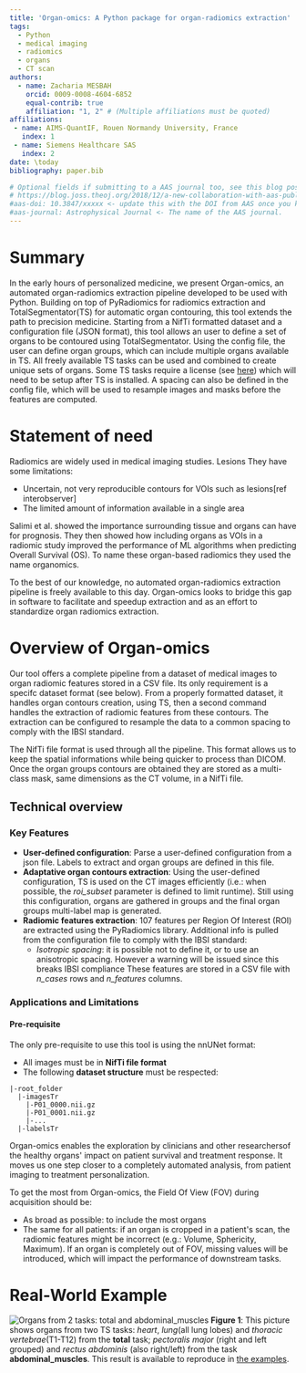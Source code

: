 ```yaml
---
title: 'Organ-omics: A Python package for organ-radiomics extraction'
tags:
  - Python
  - medical imaging
  - radiomics
  - organs
  - CT scan
authors:
  - name: Zacharia MESBAH
    orcid: 0009-0008-4604-6852
    equal-contrib: true
    affiliation: "1, 2" # (Multiple affiliations must be quoted)
affiliations:
 - name: AIMS-QuantIF, Rouen Normandy University, France
   index: 1
 - name: Siemens Healthcare SAS
   index: 2
date: \today
bibliography: paper.bib

# Optional fields if submitting to a AAS journal too, see this blog post:
# https://blog.joss.theoj.org/2018/12/a-new-collaboration-with-aas-publishing
#aas-doi: 10.3847/xxxxx <- update this with the DOI from AAS once you know it.
#aas-journal: Astrophysical Journal <- The name of the AAS journal.
---
```

# Summary

In the early hours of personalized medicine, we present Organ-omics, an automated organ-radiomics extraction pipeline developed to be used with Python. Building on top of PyRadiomics for radiomics extraction and TotalSegmentator(TS) for automatic organ contouring, this tool extends the path to precision medicine.
Starting from a NifTi formatted dataset and a configuration file (JSON format), this tool allows an user to define a set of organs to be contoured using TotalSegmentator. Using the config file, the user can define organ groups, which can include multiple organs available in TS. All freely available TS tasks can be used and combined to create unique sets of organs. Some TS tasks require a license (see [here](https://backend.totalsegmentator.com/license-academic/)) which will need to be setup after TS is installed.
A spacing can also be defined in the config file, which will be used to resample images and masks before the features are computed.


# Statement of need

Radiomics are widely used in medical imaging studies. Lesions
They have some limitations:
- Uncertain, not very reproducible contours for VOIs such as lesions[ref interobserver]
- The limited amount of information available in a single area

Salimi et al. showed the importance surrounding tissue and organs can have for prognosis. 
They then showed how including organs as VOIs in a radiomic study improved the performance of ML algorithms when predicting Overall Survival (OS).  To name these organ-based radiomics they used the name organomics.

To the best of our knowledge, no automated organ-radiomics extraction pipeline is freely available to this day. Organ-omics looks to bridge this gap in software to facilitate and speedup extraction and as an effort to standardize organ radiomics extraction.

# Overview of Organ-omics
Our tool offers a complete pipeline from a dataset of medical images to organ radiomic features stored in a CSV file. Its only requirement is a specifc dataset format (see below). From a properly formatted dataset, it handles organ contours creation, using TS, then a second command handles the extraction of radiomic features from these contours. The extraction can be configured to resample the data to a common spacing to comply with the IBSI standard.

The NifTi file format is used through all the pipeline. This format allows us to keep the spatial informations while being quicker to process than DICOM. Once the organ groups contours are obtained they are stored as a multi-class mask, same dimensions as the CT volume, in a NifTi file.

## Technical overview

### Key Features
 - **User-defined configuration**: Parse a user-defined configuration from a json file. Labels to extract and organ groups are defined in this file.
 - **Adaptative organ contours extraction**: Using the user-defined configuration, TS is used on the CT images efficiently (i.e.: when possible, the *roi_subset* parameter is defined to limit runtime). Still using this configuration, organs are gathered in groups and the final organ groups multi-label map is generated.
 - **Radiomic features extraction**: 107 features per Region Of Interest (ROI) are extracted using the PyRadiomics library. Additional info is pulled from the configuration file to comply with the IBSI standard:
   -  *Isotropic spacing*: it is possible not to define it, or to use an anisotropic spacing. However a warning will be issued since this breaks IBSI compliance
  These features are stored in a CSV file with *n_cases* rows and  *n_features* columns.


### Applications and Limitations
#### Pre-requisite

The only pre-requisite to use this tool is using the nnUNet format:
 - All images must be in **NifTi file format**
 - The following **dataset structure** must be respected:
  
  
  ```
|-root_folder
    |-imagesTr
      |-P01_0000.nii.gz
      |-P01_0001.nii.gz
      |-...
    |-labelsTr

```
    
Organ-omics enables the exploration by clinicians and other researchersof the healthy organs' impact on patient survival and treatment response. It moves us one step closer to a completely automated analysis, from patient imaging to treatment personalization.

To get the most from Organ-omics, the Field Of View (FOV) during acquisition should be:
 - As broad as possible: to include the most organs
 - The same for all patients: if an organ is cropped in a patient's scan, the radiomic features might be incorrect (e.g.: Volume, Sphericity, Maximum). If an organ is completely out of FOV, missing values will be introduced, which will impact the performance of downstream tasks.



# Real-World Example
![Organs from 2 tasks: total and abdominal_muscles](images/Mixed_tasks_organ_contours.png)
**Figure 1**: This picture shows organs from two TS tasks: *heart*, *lung*(all lung lobes) and *thoracic vertebrae*(T1-T12) from the **total** task; *pectoralis major* (right and left grouped) and *rectus abdominis* (also right/left) from the task **abdominal_muscles**. This result is available to reproduce in [the examples](examples/paper_example.sh).
